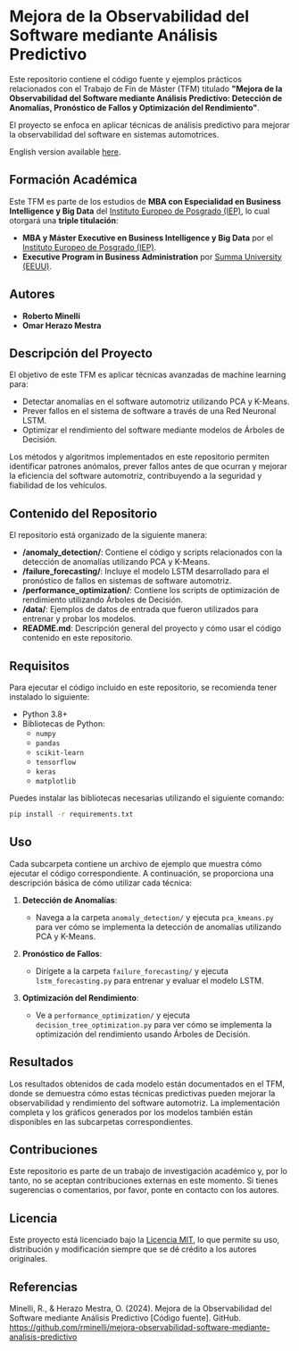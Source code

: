 # Mejora de la Observabilidad del Software mediante Análisis Predictivo

Este repositorio contiene el código fuente y ejemplos prácticos relacionados con el Trabajo de Fin de Máster (TFM) titulado **"Mejora de la Observabilidad del Software mediante Análisis Predictivo: Detección de Anomalías, Pronóstico de Fallos y Optimización del Rendimiento"**. 

El proyecto se enfoca en aplicar técnicas de análisis predictivo para mejorar la observabilidad del software en sistemas automotrices.

English version available [here](README.en.md).

## Formación Académica

Este TFM es parte de los estudios de **MBA con Especialidad en Business Intelligence y Big Data** del [Instituto Europeo de Posgrado (IEP)](https://iep.edu.es/), lo cual otorgará una **triple titulación**:
- **MBA y Máster Executive en Business Intelligence y Big Data** por el [Instituto Europeo de Posgrado (IEP)](https://iep.edu.es/).
- **Executive Program in Business Administration** por [Summa University (EEUU)](https://summauniversity.us/).

## Autores
- **Roberto Minelli**
- **Omar Herazo Mestra**

## Descripción del Proyecto

El objetivo de este TFM es aplicar técnicas avanzadas de machine learning para:
- Detectar anomalías en el software automotriz utilizando PCA y K-Means.
- Prever fallos en el sistema de software a través de una Red Neuronal LSTM.
- Optimizar el rendimiento del software mediante modelos de Árboles de Decisión.

Los métodos y algoritmos implementados en este repositorio permiten identificar patrones anómalos, prever fallos antes de que ocurran y mejorar la eficiencia del software automotriz, contribuyendo a la seguridad y fiabilidad de los vehículos.

## Contenido del Repositorio

El repositorio está organizado de la siguiente manera:

- **/anomaly_detection/**: Contiene el código y scripts relacionados con la detección de anomalías utilizando PCA y K-Means.
- **/failure_forecasting/**: Incluye el modelo LSTM desarrollado para el pronóstico de fallos en sistemas de software automotriz.
- **/performance_optimization/**: Contiene los scripts de optimización de rendimiento utilizando Árboles de Decisión.
- **/data/**: Ejemplos de datos de entrada que fueron utilizados para entrenar y probar los modelos.
- **README.md**: Descripción general del proyecto y cómo usar el código contenido en este repositorio.

## Requisitos

Para ejecutar el código incluido en este repositorio, se recomienda tener instalado lo siguiente:

- Python 3.8+
- Bibliotecas de Python:
  - `numpy`
  - `pandas`
  - `scikit-learn`
  - `tensorflow`
  - `keras`
  - `matplotlib`

Puedes instalar las bibliotecas necesarias utilizando el siguiente comando:

```bash
pip install -r requirements.txt
```

## Uso

Cada subcarpeta contiene un archivo de ejemplo que muestra cómo ejecutar el código correspondiente. A continuación, se proporciona una descripción básica de cómo utilizar cada técnica:

1. **Detección de Anomalías**:
    - Navega a la carpeta `anomaly_detection/` y ejecuta `pca_kmeans.py` para ver cómo se implementa la detección de anomalías utilizando PCA y K-Means.

2. **Pronóstico de Fallos**:
    - Dirígete a la carpeta `failure_forecasting/` y ejecuta `lstm_forecasting.py` para entrenar y evaluar el modelo LSTM.

3. **Optimización del Rendimiento**:
    - Ve a `performance_optimization/` y ejecuta `decision_tree_optimization.py` para ver cómo se implementa la optimización del rendimiento usando Árboles de Decisión.

## Resultados

Los resultados obtenidos de cada modelo están documentados en el TFM, donde se demuestra cómo estas técnicas predictivas pueden mejorar la observabilidad y rendimiento del software automotriz. La implementación completa y los gráficos generados por los modelos también están disponibles en las subcarpetas correspondientes.

## Contribuciones

Este repositorio es parte de un trabajo de investigación académico y, por lo tanto, no se aceptan contribuciones externas en este momento. Si tienes sugerencias o comentarios, por favor, ponte en contacto con los autores.

## Licencia

Este proyecto está licenciado bajo la [Licencia MIT](LICENSE), lo que permite su uso, distribución y modificación siempre que se dé crédito a los autores originales.

## Referencias

Minelli, R., & Herazo Mestra, O. (2024). Mejora de la Observabilidad del Software mediante Análisis Predictivo [Código fuente]. GitHub. https://github.com/rminelli/mejora-observabilidad-software-mediante-analisis-predictivo
